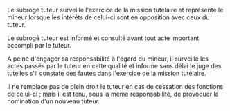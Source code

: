   
 Le subrogé tuteur surveille l'exercice de la mission tutélaire et représente le mineur lorsque les intérêts de celui-ci sont en opposition avec ceux du tuteur.  

  
 Le subrogé tuteur est informé et consulté avant tout acte important accompli par le tuteur.  

  
 A peine d'engager sa responsabilité à l'égard du mineur, il surveille les actes passés par le tuteur en cette qualité et informe sans délai le juge des tutelles s'il constate des fautes dans l'exercice de la mission tutélaire.  

  
 Il ne remplace pas de plein droit le tuteur en cas de cessation des fonctions de celui-ci ; mais il est tenu, sous la même responsabilité, de provoquer la nomination d'un nouveau tuteur.  
